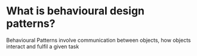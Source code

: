 # What is behavioural design patterns?

Behavioural Patterns involve communication between objects, how objects interact and fulfil a given task